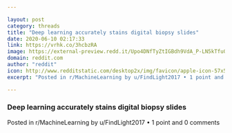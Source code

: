```yaml
---

layout: post
category: threads
title: "Deep learning accurately stains digital biopsy slides"
date: 2020-06-10 02:17:33
link: https://vrhk.co/3hcbzRA
image: https://external-preview.redd.it/Upo4DNfTyZtIGBdh9VdA_P-LN5kTfu0w2x1zblSh4Qo.jpg?width=468&height=245.02617801&auto=webp&crop=468:245.02617801,smart&s=edf1d1c9e16cee11061174fb914a72b0381b5fad
domain: reddit.com
author: "reddit"
icon: http://www.redditstatic.com/desktop2x/img/favicon/apple-icon-57x57.png
excerpt: "Posted in r/MachineLearning by u/FindLight2017 • 1 point and 0 comments"

---
```


### Deep learning accurately stains digital biopsy slides

Posted in r/MachineLearning by u/FindLight2017 • 1 point and 0 comments